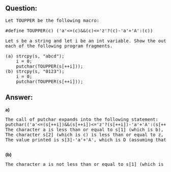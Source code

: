 ## Question:
<pre>
Let TOUPPER be the following macro:

#define TOUPPER(c) ('a'<=(c)&&(c)<='z'?(c)-'a'+'A':(c))

Let s be a string and let i be an int variable. Show the output produced by
each of the following program fragments.

(a) strcpy(s, "abcd");
    i = 0;
    putchar(TOUPPER(s[++i]));
(b) strcpy(s, "0123");
    i = 0;
    putchar(TOUPPER(s[++i]));
</pre>

## Answer:
<b>a)</b>
<pre>
The call of putchar expands into the following statement:
putchar(('a'<=(s[++i])&&(s[++i])<='z'?(s[++i])-'a'+'A':(s[++i])));
The character a is less than or equal to s[1] (which is b), yielding a true condition. 
The character s[2] (which is c) is less than or equal to z, which is also true. 
The value printed is s[3]-'a'+'A', which is D (assuming that the character set is ASCII).

</pre> 
<b>(b)</b>
<pre>
The character a is not less than or equal to s[1] (which is 1) so the test condition is false. The value printed is s[2], which is 2.
  </pre>
